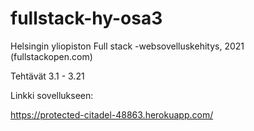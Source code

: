 # fullstack-hy-osa3

Helsingin yliopiston Full stack -websovelluskehitys, 2021 (fullstackopen.com)

Tehtävät 3.1 - 3.21

Linkki sovellukseen:

<https://protected-citadel-48863.herokuapp.com/>
